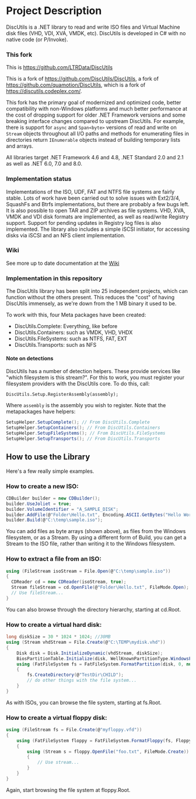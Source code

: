 # Project Description

DiscUtils is a .NET library to read and write ISO files and Virtual Machine disk files (VHD, VDI, XVA, VMDK, etc). DiscUtils is developed in C# with no native code (or P/Invoke).

### This fork

This is https://github.com/LTRData/DiscUtils

This is a fork of https://github.com/DiscUtils/DiscUtils, a fork of https://github.com/quamotion/DiscUtils, which is a fork of https://discutils.codeplex.com/.

This fork has the primary goal of modernized and optimized code, better compatibility with non-Windows platforms and much better performance at the cost of dropping support for older .NET Framework versions and some breaking interface changes compared to upstream DiscUtils. For example, there is support for `async` and `Span<byte>` versions of read and write on `Stream` objects throughout all I/O paths and methods for enumerating files in directories return `IEnumerable` objects instead of building temporary lists and arrays.

All libraries target .NET Framework 4.6 and 4.8, .NET Standard 2.0 and 2.1 as well as .NET 6.0, 7.0 and 8.0.

### Implementation status

Implementations of the ISO, UDF, FAT and NTFS file systems are fairly stable. Lots of work have been carried out to solve issues with Ext2/3/4, SquashFs and Btrfs implementations, but there are probably a few bugs left. It is also possible to open TAR and ZIP archives as file systems. VHD, XVA, VMDK and VDI disk formats are implemented, as well as read/write Registry support. Support for pending updates in Registry log files is also implemented. The library also includes a simple iSCSI initiator, for accessing disks via iSCSI and an NFS client implementation.

### Wiki

See more up to date documentation at the [Wiki](https://github.com/DiscUtils/DiscUtils/wiki)

### Implementation in this repository

The DiscUtils library has been split into 25 independent projects, which can function without the others present. This reduces the "cost" of having DiscUtils immensely, as we're down from the 1 MB binary it used to be.

To work with this, four Meta packages have been created:

* DiscUtils.Complete: Everything, like before
* DiscUtils.Containers: such as VMDK, VHD, VHDX
* DiscUtils.FileSystems: such as NTFS, FAT, EXT
* DiscUtils.Transports: such as NFS

#### Note on detections

DiscUtils has a number of detection helpers. These provide services like "which filesystem is this stream?". For this to work, you must register your filesystem providers with the DiscUtils core. To do this, call:

    DiscUtils.Setup.RegisterAssembly(assembly);

Where `assembly` is the assembly you wish to register. Note that the metapackages have helpers:

```csharp
SetupHelper.SetupComplete(); // From DiscUtils.Complete
SetupHelper.SetupContainers(); // From DiscUtils.Containers
SetupHelper.SetupFileSystems(); // From DiscUtils.FileSystems
SetupHelper.SetupTransports(); // From DiscUtils.Transports
```

## How to use the Library

Here's a few really simple examples.

### How to create a new ISO:

```csharp
CDBuilder builder = new CDBuilder();
builder.UseJoliet = true;
builder.VolumeIdentifier = "A_SAMPLE_DISK";
builder.AddFile(@"Folder\Hello.txt", Encoding.ASCII.GetBytes("Hello World!"));
builder.Build(@"C:\temp\sample.iso");
``` 

You can add files as byte arrays (shown above), as files from the Windows filesystem, or as a Stream. By using a different form of Build, you can get a Stream to the ISO file, rather than writing it to the Windows filesystem.


### How to extract a file from an ISO:

```csharp
using (FileStream isoStream = File.Open(@"C:\temp\sample.iso"))
{
  CDReader cd = new CDReader(isoStream, true);
  Stream fileStream = cd.OpenFile(@"Folder\Hello.txt", FileMode.Open);
  // Use fileStream...
}
``` 

You can also browse through the directory hierarchy, starting at cd.Root.

### How to create a virtual hard disk:

```csharp
long diskSize = 30 * 1024 * 1024; //30MB
using (Stream vhdStream = File.Create(@"C:\TEMP\mydisk.vhd"))
{
    Disk disk = Disk.InitializeDynamic(vhdStream, diskSize);
    BiosPartitionTable.Initialize(disk, WellKnownPartitionType.WindowsFat);
    using (FatFileSystem fs = FatFileSystem.FormatPartition(disk, 0, null))
    {
        fs.CreateDirectory(@"TestDir\CHILD");
        // do other things with the file system...
    }
}
``` 

As with ISOs, you can browse the file system, starting at fs.Root.


### How to create a virtual floppy disk:

```csharp
using (FileStream fs = File.Create(@"myfloppy.vfd"))
{
    using (FatFileSystem floppy = FatFileSystem.FormatFloppy(fs, FloppyDiskType.HighDensity, "MY FLOPPY  "))
    {
        using (Stream s = floppy.OpenFile("foo.txt", FileMode.Create))
        {
            // Use stream...
        }
    }
}
``` 

Again, start browsing the file system at floppy.Root.

